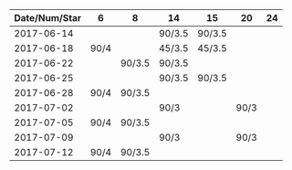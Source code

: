 Date/Num/Star   | 6      | 8      | 14     | 15     | 20     | 24
----------------|--------|--------|--------|--------|--------|--------
2017-06-14      |        |        | 90/3.5 | 90/3.5 |        |
2017-06-18      | 90/4   |        | 45/3.5 | 45/3.5 |        |
2017-06-22      |        | 90/3.5 | 90/3.5 |        |        |
2017-06-25      |        |        | 90/3.5 | 90/3.5 |        |
2017-06-28      | 90/4   | 90/3.5 |        |        |        |
2017-07-02      |        |        | 90/3   |        | 90/3   |
2017-07-05      | 90/4   | 90/3.5 |        |        |        |
2017-07-09      |        |        | 90/3   |        | 90/3   |
2017-07-12      | 90/4   | 90/3.5 |        |        |        |
